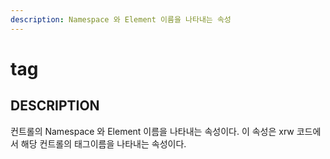 ```yaml
---
description: Namespace 와 Element 이름을 나타내는 속성     
---
```


#   tag                       

## DESCRIPTION

컨트롤의 Namespace 와 Element 이름을 나타내는 속성이다.
이 속성은 xrw 코드에서 해당 컨트롤의 태그이름을 나타내는 속성이다.   

